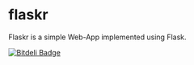# flaskr
Flaskr is a simple Web-App implemented using Flask.


[![Bitdeli Badge](https://d2weczhvl823v0.cloudfront.net/ashutoshsaboo/flaskr/trend.png)](https://bitdeli.com/free "Bitdeli Badge")

